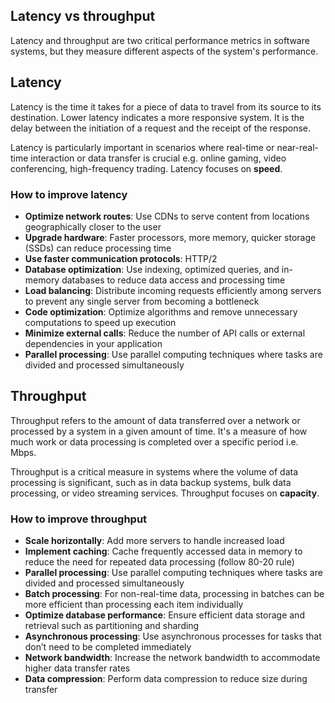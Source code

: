 ## Latency vs throughput

Latency and throughput are two critical performance metrics in software systems, but they measure different aspects of the system's performance.

## Latency

Latency is the time it takes for a piece of data to travel from its source to its destination. Lower latency indicates a more responsive system. It is the delay between the initiation of a request and the receipt of the response.

Latency is particularly important in scenarios where real-time or near-real-time interaction or data transfer is crucial e.g. online gaming, video conferencing, high-frequency trading. Latency focuses on **speed**.

### How to improve latency

- **Optimize network routes**: Use CDNs to serve content from locations geographically closer to the user
- **Upgrade hardware**: Faster processors, more memory, quicker storage (SSDs) can reduce processing time
- **Use faster communication protocols**: HTTP/2
- **Database optimization**: Use indexing, optimized queries, and in-memory databases to reduce data access and processing time
- **Load balancing**: Distribute incoming requests efficiently among servers to prevent any single server from becoming a bottleneck
- **Code optimization**: Optimize algorithms and remove unnecessary computations to speed up execution
- **Minimize external calls**: Reduce the number of API calls or external dependencies in your application
- **Parallel processing**: Use parallel computing techniques where tasks are divided and processed simultaneously

## Throughput

Throughput refers to the amount of data transferred over a network or processed by a system in a given amount of time. It's a measure of how much work or data processing is completed over a specific period i.e. Mbps.

Throughput is a critical measure in systems where the volume of data processing is significant, such as in data backup systems, bulk data processing, or video streaming services. Throughput focuses on **capacity**.

### How to improve throughput

- **Scale horizontally**: Add more servers to handle increased load
- **Implement caching**: Cache frequently accessed data in memory to reduce the need for repeated data processing (follow 80-20 rule)
- **Parallel processing**: Use parallel computing techniques where tasks are divided and processed simultaneously
- **Batch processing**: For non-real-time data, processing in batches can be more efficient than processing each item individually
- **Optimize database performance**: Ensure efficient data storage and retrieval such as partitioning and sharding
- **Asynchronous processing**: Use asynchronous processes for tasks that don’t need to be completed immediately
- **Network bandwidth**: Increase the network bandwidth to accommodate higher data transfer rates
- **Data compression**: Perform data compression to reduce size during transfer
